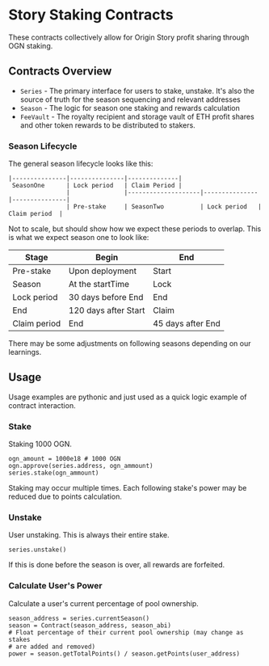 # Story Staking Contracts

These contracts collectively allow for Origin Story profit sharing through OGN
staking.

## Contracts Overview

- `Series` - The primary interface for users to stake, unstake. It's also the
  source of truth for the season sequencing and relevant addresses
- `Season` - The logic for season one staking and rewards calculation
- `FeeVault` - The royalty recipient and storage vault of ETH profit shares and
  other token rewards to be distributed to stakers.

### Season Lifecycle

The general season lifecycle looks like this:

    |---------------|---------------|--------------|
     SeasonOne      | Lock period   | Claim Period |
                    |               |--------------------|---------------|---------------|
                    | Pre-stake     | SeasonTwo          | Lock period   | Claim period  |

Not to scale, but should show how we expect these periods to overlap. This is
what we expect season one to look like:

| Stage        | Begin                | End               |
| ------------ | -------------------- | ----------------- |
| Pre-stake    | Upon deployment      | Start             |
| Season       | At the startTime     | Lock              |
| Lock period  | 30 days before End   | End               |
| End          | 120 days after Start | Claim             |
| Claim period | End                  | 45 days after End |

There may be some adjustments on following seasons depending on our learnings.

## Usage

Usage examples are pythonic and just used as a quick logic example of contract
interaction.

### Stake

Staking 1000 OGN.

    ogn_amount = 1000e18 # 1000 OGN
    ogn.approve(series.address, ogn_ammount)
    series.stake(ogn_ammount)

Staking may occur multiple times. Each following stake's power may be reduced
due to points calculation.

### Unstake

User unstaking. This is always their entire stake.

    series.unstake()

If this is done before the season is over, all rewards are forfeited.

### Calculate User's Power

Calculate a user's current percentage of pool ownership.

    season_address = series.currentSeason()
    season = Contract(season_address, season_abi)
    # Float percentage of their current pool ownership (may change as stakes
    # are added and removed)
    power = season.getTotalPoints() / season.getPoints(user_address)
